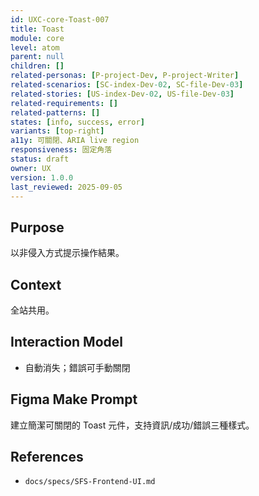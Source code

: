 ```yaml
---
id: UXC-core-Toast-007
title: Toast
module: core
level: atom
parent: null
children: []
related-personas: [P-project-Dev, P-project-Writer]
related-scenarios: [SC-index-Dev-02, SC-file-Dev-03]
related-stories: [US-index-Dev-02, US-file-Dev-03]
related-requirements: []
related-patterns: []
states: [info, success, error]
variants: [top-right]
a11y: 可關閉、ARIA live region
responsiveness: 固定角落
status: draft
owner: UX
version: 1.0.0
last_reviewed: 2025-09-05
---
```


## Purpose
以非侵入方式提示操作結果。

## Context
全站共用。

## Interaction Model
- 自動消失；錯誤可手動關閉

## Figma Make Prompt
建立簡潔可關閉的 Toast 元件，支持資訊/成功/錯誤三種樣式。

## References
- `docs/specs/SFS-Frontend-UI.md`

